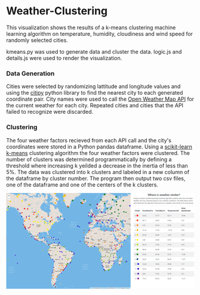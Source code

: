 # Weather-Clustering
This visualization shows the results of a k-means clustering machine learning algorithm on temperature, humidity, cloudiness and wind speed for randomly selected cities. 

kmeans.py was used to generate data and cluster the data. logic.js and details.js were used to render the visualization.

 ### Data Generation
Cities were selected by randomizing lattitude and longitude values and using the [citipy](https://pypi.org/project/citipy/ "citipy info page") python library to find the nearest city to each generated coordinate pair. City names were used to call the [Open Weather Map API](https://openweathermap.org/api "OpenWeatherMap API Website") for the current weather for each city. Repeated cities and cities that the API failed to recognize were discarded.

### Clustering
The four weather factors recieved from each API call and the city's coordinates were stored in a Python pandas dataframe. Using a [scikit-learn k-means](https://scikit-learn.org/stable/modules/generated/sklearn.cluster.KMeans.html "Module Documentation") clustering algorithm the four weather factors were clustered. The number of clusters was determined programmatically by defining a threshold where increasing k yeilded a decrease in the inertia of less than 5%. The data was clustered into k clusters and labeled in a new column of the dataframe by cluster number. The program then output two csv files, one of the dataframe and one of the centers of the k clusters. 


![Visualization](Screenshot.png)
